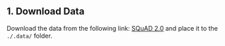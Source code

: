 ## 1. Download Data

Download the data from the following link: [SQuAD 2.0](https://github.com/chrischute/squad/tree/master/data) and place it to the `./.data/` folder.
